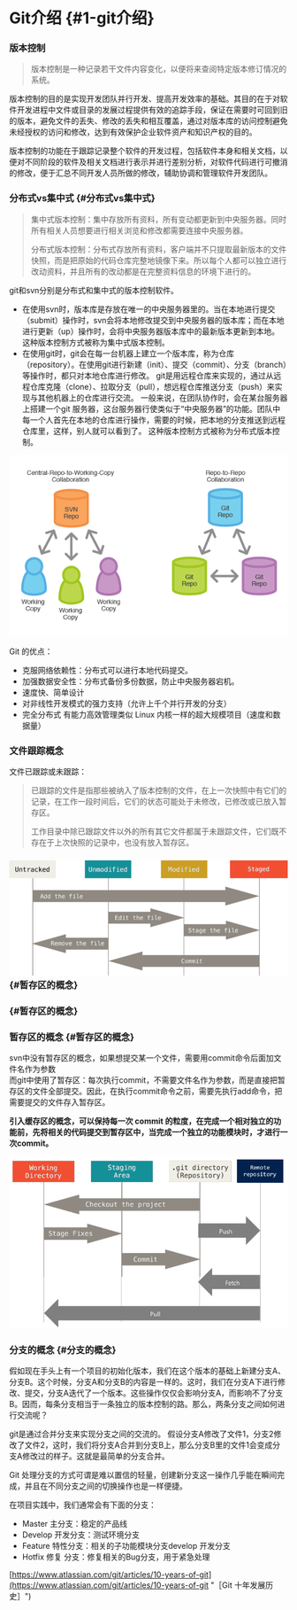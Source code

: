 # Git介绍 {#1-git介绍}

### 版本控制

> 版本控制是一种记录若干文件内容变化，以便将来查阅特定版本修订情况的系统。

版本控制的目的是实现开发团队并行开发、提高开发效率的基础。其目的在于对软件开发进程中文件或目录的发展过程提供有效的追踪手段，保证在需要时可回到旧的版本，避免文件的丢失、修改的丢失和相互覆盖，通过对版本库的访问控制避免未经授权的访问和修改，达到有效保护企业软件资产和知识产权的目的。

版本控制的功能在于跟踪记录整个软件的开发过程，包括软件本身和相关文档，以便对不同阶段的软件及相关文档进行表示并进行差别分析，对软件代码进行可撤消的修改，便于汇总不同开发人员所做的修改，辅助协调和管理软件开发团队。

### 分布式vs集中式 {#分布式vs集中式}

> 集中式版本控制：集中存放所有资料，所有变动都更新到中央服务器。同时所有相关人员想要进行相关浏览和修改都需要连接中央服务器。
>
> 分布式版本控制：分布式存放所有资料，客户端并不只提取最新版本的文件快照，而是把原始的代码仓库完整地镜像下来。所以每个人都可以独立进行改动资料，并且所有的改动都是在完整资料信息的环境下进行的。

git和svn分别是分布式和集中式的版本控制软件。

* 在使用svn时，版本库是存放在唯一的中央服务器里的。当在本地进行提交（submit）操作时，svn会将本地修改提交到中央服务器的版本库；而在本地进行更新（up）操作时，会将中央服务器版本库中的最新版本更新到本地。 这种版本控制方式被称为集中式版本控制。
* 在使用git时，git会在每一台机器上建立一个版本库，称为仓库（repository）。在使用git进行新建（init）、提交（commit）、分支（branch）等操作时，都只对本地仓库进行修改。 git是用远程仓库来实现的，通过从远程仓库克隆（clone）、拉取分支（pull），想远程仓库推送分支（push）来实现与其他机器上的仓库进行交流。 一般来说，在团队协作时，会在某台服务器上搭建一个git 服务器，这台服务器行使类似于“中央服务器”的功能。团队中每一个人首先在本地的仓库进行操作，需要的时候，把本地的分支推送到远程仓库里，这样，别人就可以看到了。 这种版本控制方式被称为分布式版本控制。

![](/assets/import.png)

Git 的优点：

* 克服网络依赖性：分布式可以进行本地代码提交。
* 加强数据安全性：分布式备份多份数据，防止中央服务器宕机。
* 速度快、简单设计
* 对非线性开发模式的强力支持（允许上千个并行开发的分支）
* 完全分布式 有能力高效管理类似 Linux 内核一样的超大规模项目（速度和数据量）

### 文件跟踪概念

文件已跟踪或未跟踪：

> 已跟踪的文件是指那些被纳入了版本控制的文件，在上一次快照中有它们的记录，在工作一段时间后，它们的状态可能处于未修改，已修改或已放入暂存区。
>
> 工作目录中除已跟踪文件以外的所有其它文件都属于未跟踪文件，它们既不存在于上次快照的记录中，也没有放入暂存区。

### ![](/assets/filetracking.png) {#暂存区的概念}

###  {#暂存区的概念}

### 暂存区的概念 {#暂存区的概念}

svn中没有暂存区的概念，如果想提交某一个文件，需要用commit命令后面加文件名作为参数  
而git中使用了暂存区：每次执行commit，不需要文件名作为参数，而是直接把暂存区的文件全部提交。因此，在执行commit命令之前，需要先执行add命令，把需要提交的文件存入暂存区。

**引入缓存区的概念，可以保持每一次 commit 的粒度，在完成一个相对独立的功能前，先将相关的代码提交到暂存区中，当完成一个独立的功能模块时，才进行一次commit。**

![](/assets/gitflow.png)

### 分支的概念 {#分支的概念}

假如现在手头上有一个项目的初始化版本，我们在这个版本的基础上新建分支A、分支B。这个时候，分支A和分支B的内容是一样的。这时，我们在分支A下进行修改、提交，分支A迭代了一个版本。这些操作仅仅会影响分支A，而影响不了分支B。因而，每条分支相当于一条独立的版本控制的路。那么，两条分支之间如何进行交流呢？

git是通过合并分支来实现分支之间的交流的。 假设分支A修改了文件1，分支2修改了文件2，这时，我们将分支A合并到分支B上，那么分支B里的文件1会变成分支A修改过的样子。这就是最简单的分支合并。

Git 处理分支的方式可谓是难以置信的轻量，创建新分支这一操作几乎能在瞬间完成，并且在不同分支之间的切换操作也是一样便捷。

在项目实践中，我们通常会有下面的分支：

* Master 主分支：稳定的产品线
* Develop 开发分支：测试环境分支
* Feature 特性分支：相关的子功能模块分支develop 开发分支
* Hotfix 修复 分支：修复相关的Bug分支，用于紧急处理

[https://www.atlassian.com/git/articles/10-years-of-git](https://www.atlassian.com/git/articles/10-years-of-git "［Git 十年发展历史］")

